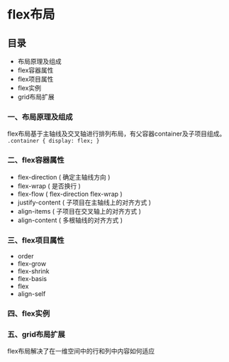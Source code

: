 # flex布局

## 目录
* 布局原理及组成
* flex容器属性
* flex项目属性
* flex实例
* grid布局扩展

### 一、布局原理及组成

flex布局基于主轴线及交叉轴进行排列布局，有父容器container及子项目组成。
``
.container {
    display: flex;
}
``

### 二、flex容器属性
* flex-direction    ( 确定主轴线方向 )
* flex-wrap ( 是否换行 )
* flex-flow ( flex-direction flex-wrap )
* justify-content   ( 子项目在主轴线上的对齐方式 )
* align-items   ( 子项目在交叉轴上的对齐方式 )
* align-content ( 多根轴线的对齐方式 )

### 三、flex项目属性
* order
* flex-grow
* flex-shrink
* flex-basis
* flex
* align-self

### 四、flex实例

### 五、grid布局扩展
flex布局解决了在一维空间中的行和列中内容如何适应



